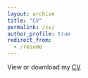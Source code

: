 ```yaml
---
layout: archive
title: "CV"
permalink: /cv/
author_profile: true
redirect_from:
  - /resume
---
```


View or download my <a href="https://guidosalza.github.io/files/Resume_Salza.pdf">CV</a>
